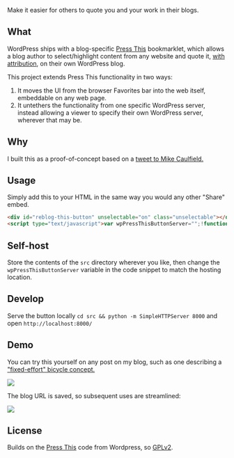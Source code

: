 
Make it easier for others to quote you and your work in their blogs.

## What

WordPress ships with a blog-specific [Press This](https://en.support.wordpress.com/press-this/) bookmarklet, which allows a blog author to select/highlight content from any website and quote it, [with attribution](http://wpandlegalstuff.com/press-this-and-copyright-infringement/), on their own WordPress blog. 

This project extends Press This functionality in two ways: 

1. It moves the UI from the browser Favorites bar into the web itself, embeddable on any web page.
2. It untethers the functionality from one specific WordPress server, instead allowing a viewer to specify their own WordPress server, wherever that may be. 

## Why

I built this as a proof-of-concept based on a [tweet to Mike Caulfield.](https://twitter.com/aribadernatal/status/657060037320245248)

## Usage

Simply add this to your HTML in the same way you would any other "Share" embed.

```html
<div id="reblog-this-button" unselectable="on" class="unselectable"></div>
<script type="text/javascript">var wpPressThisButtonServer="";!function(d,i){if(!d.getElementById(i)){var j=d.createElement("script");j.id=i;j.src=wpPressThisButtonServer+"/wp-pressthis-button.js?v=1";var w=d.getElementById(i);d.body.appendChild(j);}}(document,"reblog-btn-js");</script>
```

## Self-host

Store the contents of the `src` directory wherever you like, then change the `wpPressThisButtonServer` variable in the code snippet to match the hosting location.

## Develop

Serve the button locally `cd src && python -m SimpleHTTPServer 8000` and open `http://localhost:8000/`

## Demo

You can try this yourself on any post on my blog, such as one describing a ["fixed-effort" bicycle concept.](https://aribadernatal.com/2008/05/29/the-nufixie-challenge-can-you-build-a-fixed-effort-bicycle-transmission/)

![](https://github.com/aribn/wp-pressthis-button/blob/master/wp-pressthis-button-demo-2.gif)

The blog URL is saved, so subsequent uses are streamlined: 

![](https://github.com/aribn/wp-pressthis-button/blob/master/wp-pressthis-button-demo-3.gif)

## License

Builds on the [Press This](https://codex.wordpress.org/Press_This) code from Wordpress, so [GPLv2](LICENSE).